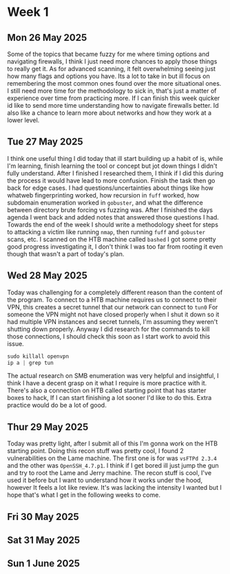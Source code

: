 
# Week 1
## Mon 26 May 2025
Some of the topics that became fuzzy for me where timing options and navigating firewalls, I think I just need more chances to apply those things to really get it. As for advanced scanning, it felt overwhelming seeing just how many flags and options you have. Its a lot to take in but ill focus on remembering the most common ones found over the more situational ones. 
I still need more time for the methodology to sick in, that's just a matter of experience over time from practicing more. 
If I can finish this week quicker id like to send more time understanding how to navigate firewalls better. Id also like a chance to learn more about networks and how they work at a lower level. 

## Tue 27 May 2025
I think one useful thing I did today that ill start building up a habit of is, while I'm learning, finish learning the tool or concept but jot down things I didn't fully understand. After I finished I researched them, I think if I did this during the process it would have lead to more confusion. Finish the task then go back for edge cases. 
I had questions/uncertainties about things like how whatweb fingerprinting worked, how recursion in `fuff` worked, how subdomain enumeration worked in `gobuster`, and what the difference between directory brute forcing vs fuzzing was. After I finished the days agenda I went back and added notes that answered those questions I had. 
Towards the end of the week I should write a methodology sheet for steps to attacking a victim like running `nmap`, then running `fuff` and `gobuster` scans, etc. 
I scanned on the HTB machine called `bashed` I got some pretty good progress investigating it, I don't think I was too far from rooting it even though that wasn't a part of today's plan.

## Wed 28 May 2025
Today was challenging for a completely different reason than the content of the program. 
To connect to a HTB machine requires us to connect to their VPN, this creates a secret tunnel that our network can connect to `tun0`
For someone the VPN might not have closed properly when I shut it down so it had multiple VPN instances and secret tunnels, I'm assuming they weren't shutting down properly.
Anyway I did research for the commands to kill those connections, I should check this soon as I start work to avoid this issue.

```php
sudo killall openvpn
ip a | grep tun
```

The actual research on SMB enumeration was very helpful and insightful, I think I have a decent grasp on it what I require is more practice with it.
There's also a connection on HTB called starting point that has starter boxes to hack, If I can start finishing a lot sooner I'd like to do this. 
Extra practice would do be a lot of good.  

## Thur 29 May 2025
Today was pretty light, after I submit all of this I'm gonna work on the HTB starting point.
Doing this recon stuff was pretty cool, I found 2 vulnerabilities on the Lame machine. 
The first one is for was `vsFTPd 2.3.4` and the other was `OpenSSH_4.7.p1`. 
I think if I get bored ill just jump the gun and try to root the Lame and Jerry machine. 
The recon stuff is cool, I've used it before but I want to understand how it works under the hood, however It feels a lot like review. It's was lacking the intensity I wanted but I hope that's what I get in the following weeks to come.

## Fri 30 May 2025

## Sat 31 May 2025

## Sun 1 June 2025